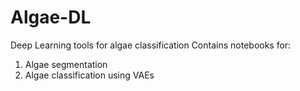 # Algae-DL
Deep Learning tools for algae classification
Contains notebooks for:

1. Algae segmentation 
2. Algae classification using VAEs
